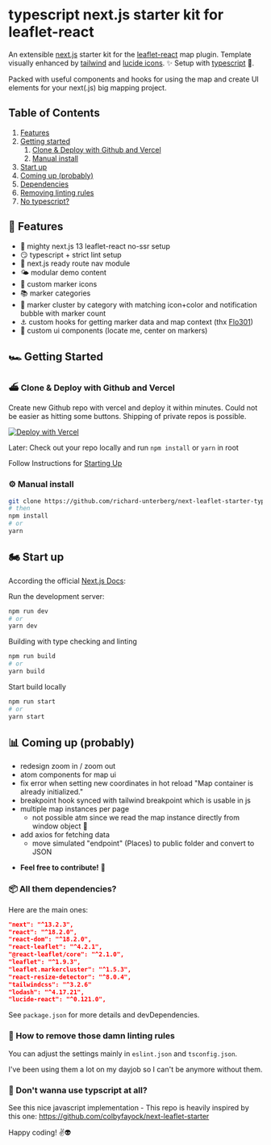 typescript next.js starter kit for leaflet-react
===============

An extensible [next.js](https://nextjs.org/) starter kit for the [leaflet-react](https://react-leaflet.js.org/) map plugin. Template visually enhanced by [tailwind](https://tailwindcss.com/) and [lucide icons](https://lucide.dev/). ✨
Setup with [typescript](https://www.typescriptlang.org/) 👐.

Packed with useful components and hooks for using the map and create UI elements for your next(.js) big mapping project.

## Table of Contents
1. [Features](#features)
2. [Getting started](#features)
    1. [Clone & Deploy with Github and Vercel](#clone--deploy-with-github-and-vercel)
    2. [Manual install](#manual-install)
3. [Start up](#start-up)
4. [Coming up (probably)](#coming-up-probably)
5. [Dependencies](#all-them-dependencies)
6. [Removing linting rules](#how-to-remove-those-damn-linting-rules)
7. [No typescript?](#dont-wanna-use-typscript-at-all)

## 🎇 Features

- 🏇 mighty next.js 13 leaflet-react no-ssr setup
- 😏 typescript + strict lint setup
- 🔗 next.js ready route nav module
- 🌤 modular demo content
- 🐛 custom marker icons
- 📚 marker categories
- 🫧 marker cluster by category with matching icon+color and notification bubble with marker count
- ⚓️ custom hooks for getting marker data and map context (thx [Flo301](https://github.com/Flo301))
- 🏡 custom ui components (locate me, center on markers)

## 🏎 Getting Started

### ⛴ Clone & Deploy with Github and Vercel

Create new Github repo with vercel and deploy it within minutes. Could not be easier as hitting some buttons. Shipping of private repos is possible.

[![Deploy with Vercel](https://vercel.com/button)](https://vercel.com/new/clone?repository-url=https%3A%2F%2Fgithub.com%2Frichard-unterberg%2Fnext-leaflet-starter-typescript)

Later: Check out your repo locally and run ```npm install``` or ```yarn``` in root

Follow Instructions for [Starting Up](#start-up)

### ⚙️ Manual install

```bash
git clone https://github.com/richard-unterberg/next-leaflet-starter-typescript
# then
npm install
# or
yarn
```

## 🏍️ Start up

According the official [Next.js Docs](https://nextjs.org/docs/getting-started):

Run the development server:

```bash
npm run dev
# or
yarn dev
```

Building with type checking and linting

```bash
npm run build
# or
yarn build
```

Start build locally

```bash
npm run start
# or
yarn start
```

## 📊 Coming up (probably)

+ redesign zoom in / zoom out
+ atom components for map ui
+ fix error when setting new coordinates in hot reload "Map container is already initialized."
+ breakpoint hook synced with tailwind breakpoint which is usable in js
+ multiple map instances per page
  + not possible atm since we read the map instance directly from window object 🤫
+ add axios for fetching data
  + move simulated "endpoint" (Places) to public folder and convert to JSON

- **Feel free to contribute!** 🤗

### 📦 All them dependencies?

Here are the main ones:

```json
"next": "^13.2.3",
"react": "^18.2.0",
"react-dom": "^18.2.0",
"react-leaflet": "^4.2.1",
"@react-leaflet/core": "^2.1.0",
"leaflet": "^1.9.3",
"leaflet.markercluster": "^1.5.3",
"react-resize-detector": "^8.0.4",
"tailwindcss": "^3.2.6"
"lodash": "^4.17.21",
"lucide-react": "^0.121.0",
```

See ```package.json``` for more details and devDependencies.

### 🤯 How to remove those damn linting rules

You can adjust the settings mainly in ```eslint.json``` and ```tsconfig.json```.

I've been using them a lot on my dayjob so I can't be anymore without them.

### 📝 Don't wanna use typscript at all?

See this nice javascript implementation - This repo is heavily inspired by this one:
https://github.com/colbyfayock/next-leaflet-starter


Happy coding! ✌️👽
